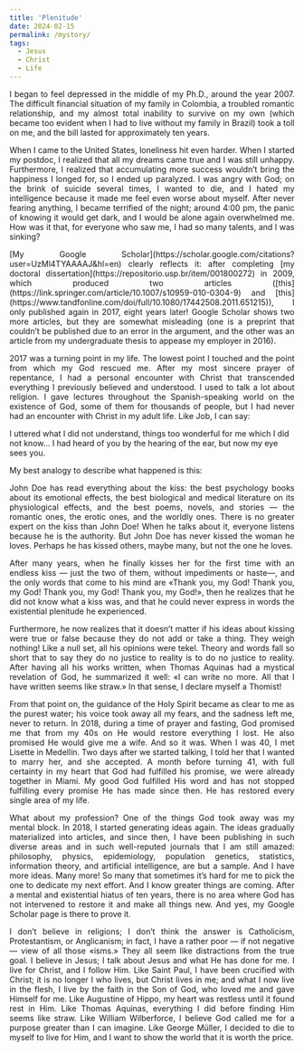 ```yaml
---
title: 'Plenitude'
date: 2024-02-15
permalink: /mystory/
tags:
  - Jesus
  - Christ
  - Life
---
```


<p align="justify">I began to feel depressed in the middle of my Ph.D., around the year 2007. The difficult financial situation of my family in Colombia, a troubled romantic relationship, and my almost total inability to survive on my own (which became too evident when I had to live without my family in Brazil) took a toll on me, and the bill lasted for approximately ten years.</p>

<p align="justify">When I came to the United States, loneliness hit even harder. When I started my postdoc, I realized that all my dreams came true and I was still unhappy. Furthermore, I realized that accumulating more success wouldn’t bring the happiness I longed for, so I ended up paralyzed. I was angry with God; on the brink of suicide several times, I wanted to die, and I hated my intelligence because it made me feel even worse about myself. After never fearing anything, I became terrified of the night; around 4:00 pm, the panic of knowing it would get dark, and I would be alone again overwhelmed me. How was it that, for everyone who saw me, I had so many talents, and I was sinking?</p>

<p align="justify"> [My Google Scholar](https://scholar.google.com/citations?user=UzMl4TYAAAAJ&hl=en) clearly reflects it: after completing [my doctoral dissertation](https://repositorio.usp.br/item/001800272) in 2009, which produced two articles ([this](https://link.springer.com/article/10.1007/s10959-010-0304-9) and [this](https://www.tandfonline.com/doi/full/10.1080/17442508.2011.651215)), I only published again in 2017, eight years later! Google Scholar shows two more articles, but they are somewhat misleading (one is a preprint that couldn’t be published due to an error in the argument, and the other was an article from my undergraduate thesis to appease my employer in 2016).</p>

<p align="justify">2017 was a turning point in my life. The lowest point I touched and the point from which my God rescued me. After my most sincere prayer of repentance, I had a personal encounter with Christ that transcended everything I previously believed and understood. I used to talk a lot about religion. I gave lectures throughout the Spanish-speaking world on the existence of God, some of them for thousands of people, but I had never had an encounter with Christ in my adult life. Like Job, I can say:</p>

I uttered what I did not understand, 
things too wonderful for me which I did not know… 
I had heard of you by the hearing of the ear, 
but now my eye sees you.

<p align="justify">My best analogy to describe what happened is this:</p>

<p align="justify">John Doe has read everything about the kiss: the best psychology books about its emotional effects, the best biological and medical literature on its physiological effects, and the best poems, novels, and stories — the romantic ones, the erotic ones, and the worldly ones. There is no greater expert on the kiss than John Doe! When he talks about it, everyone listens because he is the authority. But John Doe has never kissed the woman he loves. Perhaps he has kissed others, maybe many, but not the one he loves.</p>

<p align="justify">After many years, when he finally kisses her for the first time with an endless kiss — just the two of them, without impediments or haste—, and the only words that come to his mind are «Thank you, my God! Thank you, my God! Thank you, my God! Thank you, my God!», then he realizes that he did not know what a kiss was, and that he could never express in words the existential plenitude he experienced.</p>

<p align="justify">Furthermore, he now realizes that it doesn’t matter if his ideas about kissing were true or false because they do not add or take a thing. They weigh nothing! Like a null set, all his opinions were tekel. Theory and words fall so short that to say they do no justice to reality is to do no justice to reality. After having all his works written, when Thomas Aquinas had a mystical revelation of God, he summarized it well: «I can write no more. All that I have written seems like straw.» In that sense, I declare myself a Thomist!</p>

<p align="justify">From that point on, the guidance of the Holy Spirit became as clear to me as the purest water; his voice took away all my fears, and the sadness left me, never to return. In 2018, during a time of prayer and fasting, God promised me that from my 40s on He would restore everything I lost. He also promised He would give me a wife. And so it was. When I was 40, I met Lisette in Medellín. Two days after we started talking, I told her that I wanted to marry her, and she accepted. A month before turning 41, with full certainty in my heart that God had fulfilled his promise, we were already together in Miami. My good God fulfilled His word and has not stopped fulfilling every promise He has made since then. He has restored every single area of my life.</p>

<p align="justify">What about my profession? One of the things God took away was my mental block. In 2018, I started generating ideas again. The ideas gradually materialized into articles, and since then, I have been publishing in such diverse areas and in such well-reputed journals that I am still amazed: philosophy, physics, epidemiology, population genetics, statistics, information theory, and artificial intelligence, are but a sample. And I have more ideas. Many more! So many that sometimes it’s hard for me to pick the one to dedicate my next effort. And I know greater things are coming. After a mental and existential hiatus of ten years, there is no area where God has not intervened to restore it and make all things new. And yes, my Google Scholar page is there to prove it.</p>

<p align="justify">I don’t believe in religions; I don’t think the answer is Catholicism, Protestantism, or Anglicanism; in fact, I have a rather poor — if not negative — view of all those «isms.» They all seem like distractions from the true goal. I believe in Jesus; I talk about Jesus and what He has done for me. I live for Christ, and I follow Him. Like Saint Paul, I have been crucified with Christ; it is no longer I who lives, but Christ lives in me; and what I now live in the flesh, I live by the faith in the Son of God, who loved me and gave Himself for me. Like Augustine of Hippo, my heart was restless until it found rest in Him. Like Thomas Aquinas, everything I did before finding Him seems like straw. Like William Wilberforce, I believe God called me for a purpose greater than I can imagine. Like George Müller, I decided to die to myself to live for Him, and I want to show the world that it is worth the price.</p>
